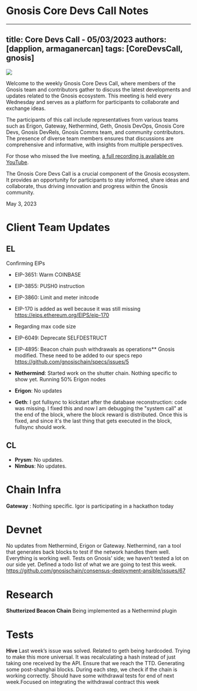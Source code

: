 # Gnosis Core Devs Call Notes

---
title: Core Devs Call - 05/03/2023
authors: [dapplion, armaganercan]
tags: [CoreDevsCall, gnosis]
---

![](https://i.imgur.com/hKWegwm.png)

Welcome to the weekly Gnosis Core Devs Call, where members of the Gnosis team and contributors gather to discuss the latest developments and updates related to the Gnosis ecosystem. This meeting is held every Wednesday and serves as a platform for participants to collaborate and exchange ideas.

The participants of this call include representatives from various teams such as Erigon, Gateway, Nethermind, Geth, Gnosis DevOps, Gnosis Core Devs, Gnosis DevRels, Gnosis Comms team, and community contributors. The presence of diverse team members ensures that discussions are comprehensive and informative, with insights from multiple perspectives.

For those who missed the live meeting, [a full recording is available on YouTube](https://www.youtube.com/watch?v=MTaoJ3ksRY8). 

The Gnosis Core Devs Call is a crucial component of the Gnosis ecosystem. It provides an opportunity for participants to stay informed, share ideas and collaborate, thus driving innovation and progress within the Gnosis community.

May 3, 2023

# Client Team Updates
## EL

Confirming EIPs
* EIP-3651: Warm COINBASE
* EIP-3855: PUSH0 instruction
* EIP-3860: Limit and meter initcode
* EIP-170 is added as well because it was still missing
https://eips.ethereum.org/EIPS/eip-170
* Regarding max code size
* EIP-6049: Deprecate SELFDESTRUCT
* EIP-4895: Beacon chain push withdrawals as operations** Gnosis modified. These need to be added to our specs repo
https://github.com/gnosischain/specs/issues/5

* **Nethermind**: Started work on the shutter chain. Nothing specific to show yet. Running 50% Erigon nodes
* **Erigon**: No updates
* **Geth**: I got fullsync to kickstart after the database reconstruction: code was missing. I fixed this and now I am debugging the "system call" at the end of the block, where the block reward is distributed. Once this is fixed, and since it's the last thing that gets executed in the block, fullsync should work.

## CL


* **Prysm**: No updates.
* **Nimbus**: No updates.

# Chain Infra
**Gateway** : Nothing specific. Igor is participating in a hackathon today


# Devnet

No updates from Nethermind, Erigon or Gateway.
Nethermind, ran a tool that generates back blocks to test if the network handles them well. Everything is working well. Tests on Gnosis’ side; we haven’t tested a lot on our side yet. Defined a todo list of what we are going to test this week. https://github.com/gnosischain/consensus-deployment-ansible/issues/67

# Research

**Shutterized Beacon Chain** Being implemented as a Nethermind plugin

# Tests
**Hive** Last week’s issue was solved. Related to geth being hardcoded. Trying to make this more universal. It was recalculating a hash instead of just taking one received by the API. Ensure that we reach the TTD. Generating some post-shanghai blocks. During each step, we check if the chain is working correctly. Should have some withdrawal tests for end of next week.Focused on integrating the withdrawal contract this week










